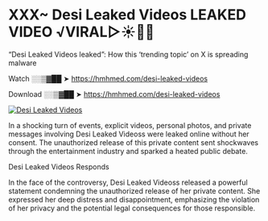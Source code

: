 # XXX~ Desi Leaked Videos LEAKED VIDEO ️√VIRAL▷☀️👄💥

“Desi Leaked Videos leaked”: How this ‘trending topic’ on X is spreading malware

Watch ░░▒▓██ ➤ https://hmhmed.com/desi-leaked-videos

Download ░░▒▓██ ➤ https://hmhmed.com/desi-leaked-videos

[![Desi Leaked Videos](https://i.imgur.com/dJHk4Zq.gif)](https://hmhmed.com/desi-leaked-videos)

In a shocking turn of events, explicit videos, personal photos, and private messages involving Desi Leaked Videoss were leaked online without her consent. The unauthorized release of this private content sent shockwaves through the entertainment industry and sparked a heated public debate.

Desi Leaked Videos Responds

In the face of the controversy, Desi Leaked Videoss released a powerful statement condemning the unauthorized release of her private content. She expressed her deep distress and disappointment, emphasizing the violation of her privacy and the potential legal consequences for those responsible.